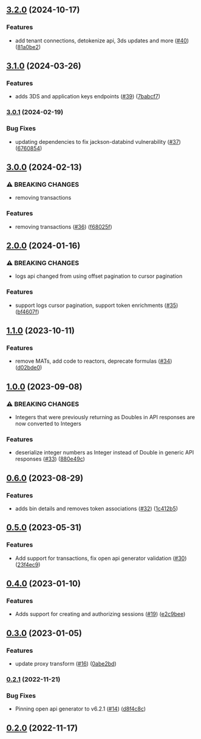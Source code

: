## [3.2.0](https://github.com/Basis-Theory/basistheory-java/compare/3.1.0...3.2.0) (2024-10-17)


### Features

* add tenant connections, detokenize api, 3ds updates and more ([#40](https://github.com/Basis-Theory/basistheory-java/issues/40)) ([81a0be2](https://github.com/Basis-Theory/basistheory-java/commit/81a0be21db7df02a61efabe221e51e3de129f1c0))


## [3.1.0](https://github.com/Basis-Theory/basistheory-java/compare/3.0.1...3.1.0) (2024-03-26)


### Features

* adds 3DS and application keys endpoints ([#39](https://github.com/Basis-Theory/basistheory-java/issues/39)) ([7babcf7](https://github.com/Basis-Theory/basistheory-java/commit/7babcf7181b58e696d3005c9d726093e9e76e5b3))


### [3.0.1](https://github.com/Basis-Theory/basistheory-java/compare/3.0.0...3.0.1) (2024-02-19)


### Bug Fixes

* updating dependencies to fix jackson-databind vulnerability ([#37](https://github.com/Basis-Theory/basistheory-java/issues/37)) ([6760854](https://github.com/Basis-Theory/basistheory-java/commit/6760854bbd3562373ff86c4262fd1dc282211992))


## [3.0.0](https://github.com/Basis-Theory/basistheory-java/compare/2.0.0...3.0.0) (2024-02-13)


### ⚠ BREAKING CHANGES

* removing transactions

### Features

* removing transactions ([#36](https://github.com/Basis-Theory/basistheory-java/issues/36)) ([f68025f](https://github.com/Basis-Theory/basistheory-java/commit/f68025f66de178c83e7060f6027b5d060453123b))


## [2.0.0](https://github.com/Basis-Theory/basistheory-java/compare/1.1.0...2.0.0) (2024-01-16)


### ⚠ BREAKING CHANGES

* logs api changed from using offset pagination to cursor pagination

### Features

* support logs cursor pagination, support token enrichments ([#35](https://github.com/Basis-Theory/basistheory-java/issues/35)) ([bf4607f](https://github.com/Basis-Theory/basistheory-java/commit/bf4607fc297fecd49aece322b1544448c299f2b7))


## [1.1.0](https://github.com/Basis-Theory/basistheory-java/compare/1.0.0...1.1.0) (2023-10-11)


### Features

* remove MATs, add code to reactors, deprecate formulas ([#34](https://github.com/Basis-Theory/basistheory-java/issues/34)) ([d02bde0](https://github.com/Basis-Theory/basistheory-java/commit/d02bde0ff3627a271db0e53a22ee104920acc11c))


## [1.0.0](https://github.com/Basis-Theory/basistheory-java/compare/0.6.0...1.0.0) (2023-09-08)


### ⚠ BREAKING CHANGES

* Integers that were previously returning as Doubles in API responses are now converted to Integers

### Features

* deserialize integer numbers as Integer instead of Double in generic API responses ([#33](https://github.com/Basis-Theory/basistheory-java/issues/33)) ([880e49c](https://github.com/Basis-Theory/basistheory-java/commit/880e49c7a8691e008555633f46784ea91c83b706))


## [0.6.0](https://github.com/Basis-Theory/basistheory-java/compare/0.5.0...0.6.0) (2023-08-29)


### Features

* adds bin details and removes token associations ([#32](https://github.com/Basis-Theory/basistheory-java/issues/32)) ([1c412b5](https://github.com/Basis-Theory/basistheory-java/commit/1c412b51060855cbbe5af25465b755dc2706e845))


## [0.5.0](https://github.com/Basis-Theory/basistheory-java/compare/0.4.0...0.5.0) (2023-05-31)


### Features

* Add support for transactions, fix open api generator validation ([#30](https://github.com/Basis-Theory/basistheory-java/issues/30)) ([23f4ec9](https://github.com/Basis-Theory/basistheory-java/commit/23f4ec931202cb637d45f55d5ea21d85c110c2d1))


## [0.4.0](https://github.com/Basis-Theory/basistheory-java/compare/0.3.0...0.4.0) (2023-01-10)


### Features

* Adds support for creating and authorizing sessions ([#19](https://github.com/Basis-Theory/basistheory-java/issues/19)) ([e2c9bee](https://github.com/Basis-Theory/basistheory-java/commit/e2c9beecb6c4295dbe9762c0cde25415f6d5868a))


## [0.3.0](https://github.com/Basis-Theory/basistheory-java/compare/0.2.1...0.3.0) (2023-01-05)


### Features

* update proxy transform ([#16](https://github.com/Basis-Theory/basistheory-java/issues/16)) ([0abe2bd](https://github.com/Basis-Theory/basistheory-java/commit/0abe2bd97a160c34ade0604819ca2a357a3e0b36))


### [0.2.1](https://github.com/Basis-Theory/basistheory-java/compare/0.2.0...0.2.1) (2022-11-21)


### Bug Fixes

* Pinning open api generator to v6.2.1 ([#14](https://github.com/Basis-Theory/basistheory-java/issues/14)) ([d8f4c8c](https://github.com/Basis-Theory/basistheory-java/commit/d8f4c8caa5188f58ad9854b6cfca8ee267f6f05b))


## [0.2.0](https://github.com/Basis-Theory/basistheory-java/compare/0.1.0...0.2.0) (2022-11-17)



